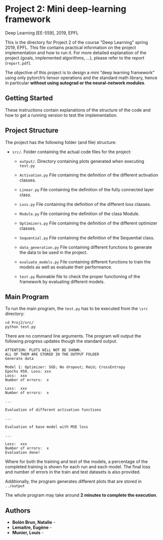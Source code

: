 # Project 2: Mini deep-learning framework
Deep Learning [EE-559], 2019, EPFL

This is the directory for Project 2 of the course "Deep Learning" spring 2019, EPFL. This file contains practical information on the project implementation and how to run it. For more detailed explanation of the project (goals, implemented algorithms, ...), please refer to the report (`report.pdf`). 

The objective of this project is to design a mini “deep learning framework” using only pytorch’s tensor operations and the standard math library, hence in particular **without using autograd or the neural-network modules**.

## Getting Started

These instructions contain explanations of the structure of the code and how to get a running version to test the implementation. 


## Project Structure

The project has the following folder (and file) structure:

* `src/`. Folder containing the actual code files for the project:
    * `output/`. Directory containing plots generated when executing `test.py`
    
    * `Activation.py` File containing the definition of the different activation classes.
    * `Linear.py` File containing the definition of the fully connected layer class.
    * `Loss.py` File containing the definition of the different loss classes.
    * `Module.py` File containing the definition of the class Module.
    * `Optimizers.py` File containing the definition of the different optimizer classes.
    * `Sequential.py` File containing the definition of the Sequential class.
    * `data_generation.py` File containing different functions to generate the data to be used in the project.
    * `evaluate_models.py` File containing different functions to train the models as well as evaluate their performance.
    * `test.py` Runnable file to check the proper functioning of the framework by evaluating different models. 
    

## Main Program

To run the main program, the `test.py` has to be executed from the `\src` directory:
```
cd Proj2/src/
python test.py
``` 

There are no command line arguments. 
The program will output the following progress updates though the standard output. 

```
ATTENTION: PLOTS WILL NOT BE SHOWN.
ALL OF THEM ARE STORED IN THE OUTPUT FOLDER
Generate data

Model 1: Optimizer: SGD; No dropout; ReLU; CrossEntropy
Epochs 950. Loss: xxx
Loss:  xxx
Number of errors:  x

Loss:  xxx
Number of errors:  x

...

Evaluation of different activation functions

...

Evaluation of base model with MSE loss

...

Loss:  xxx
Number of errors:  x
Evaluation done!
```

Where for both the training and test of the models, a percentage of the completed training is shown for each run and each model. The final loss and number of errors in the train and test datasets is also provided.

Additionally, the program generates different plots that are stored in `../output`

The whole program may take around **2 minutes to complete the execution**. 


## Authors

* **Bolón Brun, Natalie** - 
* **Lemaitre, Eugène** - 
* **Munier, Louis** - 






